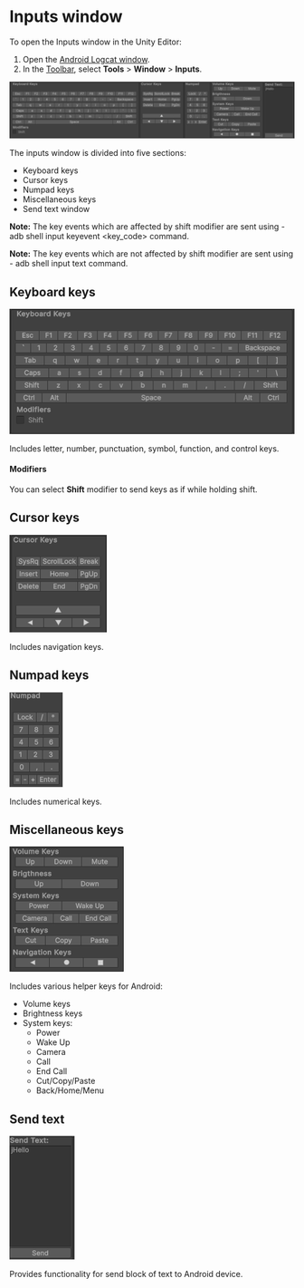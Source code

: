 # Inputs window


To open the Inputs window in the Unity Editor:

1. Open the [Android Logcat window](android-logcat-window.md).
2. In the [Toolbar](android-logcat-window-reference.md#toolbar), select **Tools** > **Window** > **Inputs**.

![](images/inputswindow.png)

The inputs window is divided into five sections:
* Keyboard keys
* Cursor keys
* Numpad keys
* Miscellaneous keys
* Send text window

**Note:** The key events which are affected by shift modifier are sent using - adb shell input keyevent <key_code> command.

**Note:** The key events which are not affected by shift modifier are sent using - adb shell input text <text> command.

## Keyboard keys

![](images/InputsWindow_Keyboard.png)

Includes letter, number, punctuation, symbol, function, and control keys.

#### Modifiers

You can select **Shift** modifier to send keys as if while holding shift.

## Cursor keys

![](images/InputsWindow_Cursor.png)

Includes navigation keys.

## Numpad keys

![](images/InputsWindow_Numpad.png)

Includes numerical keys.

## Miscellaneous keys

![](images/InputsWindow_Misc.png)

Includes various helper keys for Android:
* Volume keys
* Brightness keys
* System keys:
   * Power
   * Wake Up
   * Camera
   * Call
   * End Call
   * Cut/Copy/Paste
   * Back/Home/Menu

 ## Send text

 ![](images/InputsWindow_SendText.png)

 Provides functionality for send block of text to Android device.